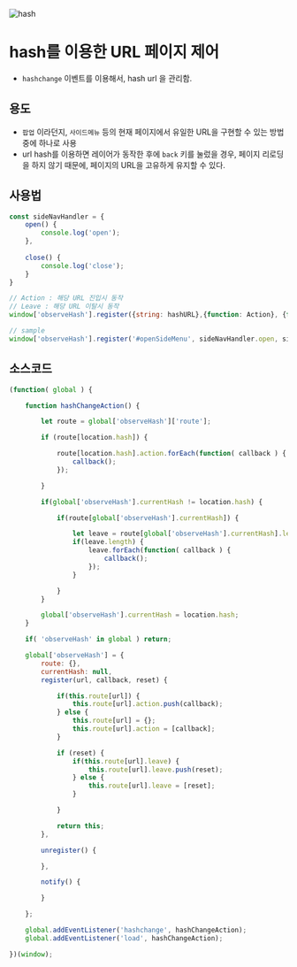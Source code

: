 ![hash](https://lh3.googleusercontent.com/YOk64siDgr1InpoK7MHX4CdddzqHqbSRpvpd6kWFhwJ7ZVrLVbe1tSBhzAiGuo0qMHbTFgSoTvO-sgvDYvPa7J1oo5DOJhdMbUERz0eA7uG_gAKZfew6FnCCezkUMDw4HrDLtm_ZZNVaizCZtREGEKOEXvRt6TN8SKi5_mgmdztAf-8XTIwqmwl8ldddlfwGzEaJ4EpLKvvqo_O8IcTrUMS0kO5p2f8NoQP8tonURf8aTIdnGpcOV_B0NZkgxzAAuhsRZPK1NUh4knwkvl7865GEfPsEnsCSF7nDeLYQPjzunaLe0fXBSvbni4-crqdR-uGxdN37e8r92tefh5Jz2I-zFPmso4QZXRIc1WGldFVIsLCDKGMtq4HebCwY9rjQ-AV6lecZyo3tIsiYIDUz8PpQf0VfttpSYUQjgr1RYq9md4avVzbEK0vvJA7zygzU4SmsiQrTyW0Kv8QbFYXRiabDPVMcpjMAYLB0-7ZshzgiS7GLNaVX9ABWQ-7eBiZJaj8TQMutBslmVMDhmvyE0kLnjWGobDO0MV4pydP5xp3O7ZUrqdYrHCczt0H_yTX89Y_YEmNmg2oxlVPcT2J3THSEGna5UyqOlz_-DrBTOVDxWnDXdvNliFF9Cwbpp48X3ca016kJb4hanyeEzdUSSmoIBLBqZ5b3tYgEv5K5IBlPjawvwBb5Bj-V7QE=w1280-h720-no?authuser=0)

# hash를 이용한 URL 페이지 제어

- `hashchange` 이벤트를 이용해서, hash url 을 관리함.

## 용도

- `팝업` 이라던지, `사이드메뉴` 등의 현재 페이지에서 유일한 URL을 구현할 수 있는 방법중에 하나로 사용
- url hash를 이용하면 레이어가 동작한 후에 `back` 키를 눌렀을 경우, 페이지 리로딩을 하지 않기 때문에, 페이지의 URL을 고유하게 유지할 수 있다.

## 사용법

```javascript
const sideNavHandler = {
    open() {
        console.log('open');
    },
    
    close() {
        console.log('close');        
    }    
}

// Action : 해당 URL 진입시 동작
// Leave : 해당 URL 이탈시 동작
window['observeHash'].register({string: hashURL},{function: Action}, {function: Leave});

// sample
window['observeHash'].register('#openSideMenu', sideNavHandler.open, sideNavHandler.close);
```

## 소스코드

```javascript
(function( global ) {

    function hashChangeAction() {

        let route = global['observeHash']['route'];

        if (route[location.hash]) {

            route[location.hash].action.forEach(function( callback ) {
                callback();
            });

        }

        if(global['observeHash'].currentHash != location.hash) {

            if(route[global['observeHash'].currentHash]) {

                let leave = route[global['observeHash'].currentHash].leave;
                if(leave.length) {
                    leave.forEach(function( callback ) {
                        callback();
                    });
                }

            }
        }

        global['observeHash'].currentHash = location.hash;
    }

    if( 'observeHash' in global ) return;

    global['observeHash'] = {
        route: {},
        currentHash: null,
        register(url, callback, reset) {

            if(this.route[url]) {
                this.route[url].action.push(callback);
            } else {
                this.route[url] = {};
                this.route[url].action = [callback];
            }

            if (reset) {
                if(this.route[url].leave) {
                    this.route[url].leave.push(reset);
                } else {
                    this.route[url].leave = [reset];
                }

            }

            return this;
        },

        unregister() {

        },

        notify() {

        }

    };

    global.addEventListener('hashchange', hashChangeAction);
    global.addEventListener('load', hashChangeAction);

})(window);
```

